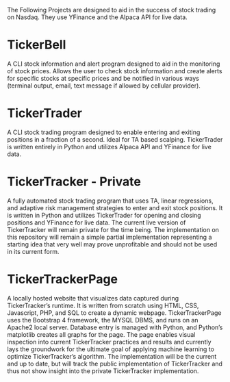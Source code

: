 The Following Projects are designed to aid in the success of stock trading on Nasdaq. They use YFinance and the Alpaca API for live data. 

# TickerBell
A CLI stock information and alert program designed to aid in the monitoring of stock prices. Allows the user to check stock information and create alerts for specific stocks at specific prices and be notified in various ways (terminal output, email, text message if allowed by cellular provider).

# TickerTrader
A CLI stock trading program designed to enable entering and exiting positions in a fraction of a second. Ideal for TA based scalping. TickerTrader is written entirely in Python and utilizes Alpaca API and YFinance for live data.

# TickerTracker - Private
A fully automated stock trading program that uses TA, linear regressions, and adaptive risk management strategies to enter and exit stock positions. It is written in Python and utilizes TickerTrader for opening and closing positions and YFinance for live data. The current live version of TickerTracker will remain private for the time being. The implementation on this repository will remain a simple partial implementation representing a starting idea that very well may prove unprofitable and should not be used in its current form. 

# TickerTrackerPage
A locally hosted website that visualizes data captured during TickerTracker’s runtime. It is written from scratch using HTML, CSS, Javascript, PHP, and SQL to create a dynamic webpage. TickerTrackerPage uses the  Bootstrap 4 framework, the MYSQL DBMS, and runs on an Apache2 local server. Database entry is managed with Python, and Python’s matplotlib creates all graphs for the page. The page enables visual inspection into current TickerTracker practices and results and currently lays the groundwork for the ultimate goal of applying machine learning to optimize TickerTracker’s algorithm. The implementation will be the current and up to date, but will track the public implementation of TickerTracker and thus not show insight into the private TickerTracker implementation.


